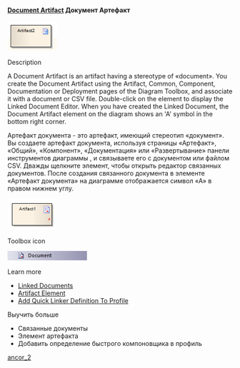 #### <a href="https://sparxsystems.com/enterprise_architect_user_guide/15.1/model_domains/document_artifact.html" target="_blank">Document Artifact</a> Документ Артефакт

![](_src/d-artifact.png)

Description

A Document Artifact is an artifact having a stereotype of «document». You create the Document Artifact using the Artifact, Common, Component, Documentation or Deployment pages of the Diagram Toolbox, and associate it with a document or CSV file. Double-click on the element to display the Linked Document Editor. When you have created the Linked Document, the Document Artifact element on the diagram shows an 'A' symbol in the bottom right corner.

Артефакт документа - это артефакт, имеющий стереотип «документ». Вы создаете артефакт документа, используя страницы «Артефакт», «Общий», «Компонент», «Документация» или «Развертывание» панели инструментов диаграммы , и связываете его с документом или файлом CSV. Дважды щелкните элемент, чтобы открыть редактор связанных документов. После создания связанного документа в элементе «Артефакт документа» на диаграмме отображается символ «A» в правом нижнем углу.

![](_src/artifacta.png)

Toolbox icon

![](_src/e-documentartifact.png)

Learn more

<ul><li><a href="https://sparxsystems.com/enterprise_architect_user_guide/15.1/modeling/linking_documentation.html">Linked Documents</a> </li><li><a href="https://sparxsystems.com/enterprise_architect_user_guide/15.1/model_domains/artifact_element.html">Artifact Element</a> </li><li><a href="https://sparxsystems.com/enterprise_architect_user_guide/15.1/modeling/add_quick_linker_definition_to.html">Add Quick Linker Definition To Profile</a> </li></ul>

Выучить больше
* Связанные документы
* Элемент артефакта
* Добавить определение быстрого компоновщика в профиль

<a href="follow%2Fancor_2.md" target="_blank">ancor_2</a>